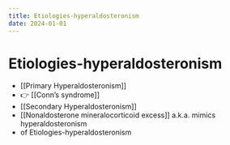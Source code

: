 ```yaml
---
title: Etiologies-hyperaldosteronism
date: 2024-01-01
---
```


# Etiologies-hyperaldosteronism

- [[Primary Hyperaldosteronism]]
- 👉 [[Conn’s syndrome]]
- [[Secondary Hyperaldosteronism]]
- [[Nonaldosterone mineralocorticoid excess]] a.k.a. mimics hyperaldosteronism
- of Etiologies-hyperaldosteronism
